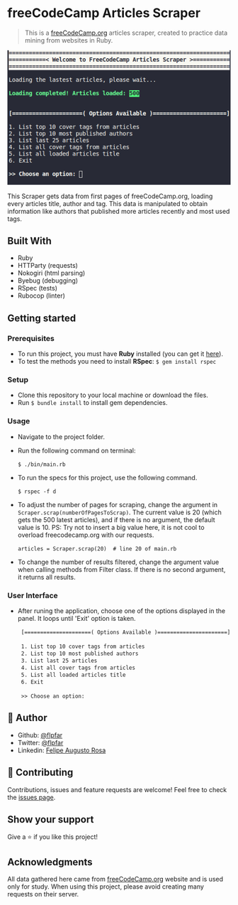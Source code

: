 # freeCodeCamp Articles Scraper

> This is a [freeCodeCamp.org](https://www.freecodecamp.org/news/) articles scraper, created to practice data mining from websites in Ruby.

![screenshot](/images/screenshot.png)

This Scraper gets data from first pages of freeCodeCamp.org, loading every articles title, author and tag. This data is manipulated to obtain information like authors that published more articles recently and most used tags.

## Built With

- Ruby
- HTTParty (requests)
- Nokogiri (html parsing)
- Byebug (debugging)
- RSpec (tests)
- Rubocop (linter)

## Getting started

### Prerequisites
- To run this project, you must have **Ruby** installed (you can get it [here](https://www.ruby-lang.org/pt/documentation/installation/)).
- To test the methods you need to install **RSpec**: `$ gem install rspec`

### Setup
- Clone this repository to your local machine or download the files.
- Run `$ bundle install` to install gem dependencies.

### Usage
- Navigate to the project folder.
- Run the following command on terminal:
   ```
   $ ./bin/main.rb
   ```

- To run the specs for this project, use the following command.
   ```
   $ rspec -f d
   ```

- To adjust the number of pages for scraping, change the argument in `Scraper.scrap(numberOfPagesToScrap)`. The current value is 20 (which gets the 500 latest articles), and if there is no argument, the default value is 10. PS: Try not to insert a big value here, it is not cool to overload freecodecamp.org with our requests.
   ```
   articles = Scraper.scrap(20)  # line 20 of main.rb
   ```

- To change the number of results filtered, change the argument value when calling methods from Filter class. If there is no second argument, it returns all results.

### User Interface
- After runing the application, choose one of the options displayed in the panel. It loops until 'Exit' option is taken.

   ```
    [=====================( Options Available )======================]

    1. List top 10 cover tags from articles
    2. List top 10 most published authors
    3. List last 25 articles
    4. List all cover tags from articles
    5. List all loaded articles title
    6. Exit

    >> Choose an option: 
   ``` 

## 👤 Author 

- Github: [@flpfar](https://github.com/flpfar)
- Twitter: [@flpfar](https://twitter.com/flpfar)
- Linkedin: [Felipe Augusto Rosa](https://www.linkedin.com/in/felipe-augusto-rosa-7b96a4b1)

## 🤝 Contributing

Contributions, issues and feature requests are welcome!
Feel free to check the [issues page](issues/).

## Show your support

Give a ⭐️ if you like this project!

## Acknowledgments

All data gathered here came from [freeCodeCamp.org](https://www.freecodecamp.org/news/) website and is used only for study. When using this project, please avoid creating many requests on their server.